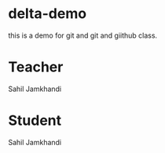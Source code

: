 # delta-demo
this is a demo for git and git and giithub class.

# Teacher 
Sahil Jamkhandi

# Student 
Sahil Jamkhandi
